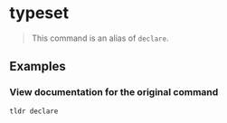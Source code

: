 # typeset

> This command is an alias of `declare`.

## Examples

### View documentation for the original command

```bash
tldr declare
```
